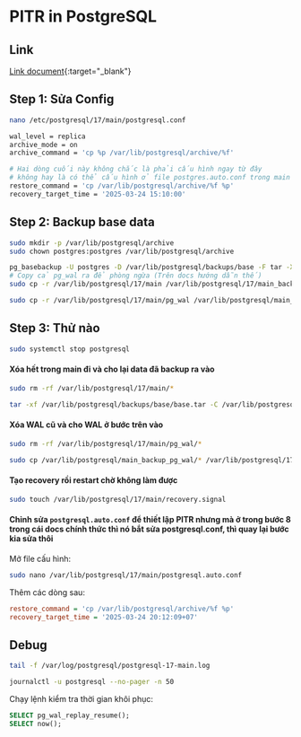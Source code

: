 # PITR in PostgreSQL

## Link
[Link document](https://www.postgresql.org/docs/current/continuous-archiving.html#BACKUP-PITR-RECOVERY){:target="_blank"}

## Step 1: Sửa Config
```bash
nano /etc/postgresql/17/main/postgresql.conf
```
```bash
wal_level = replica
archive_mode = on
archive_command = 'cp %p /var/lib/postgresql/archive/%f'

# Hai dòng cuối này không chắc là phải cấu hình ngay từ đây
# không hay là có thể cấu hình ở file postgres.auto.conf trong main
restore_command = 'cp /var/lib/postgresql/archive/%f %p'
recovery_target_time = '2025-03-24 15:10:00'
```

## Step 2: Backup base data
```bash
sudo mkdir -p /var/lib/postgresql/archive
sudo chown postgres:postgres /var/lib/postgresql/archive
```
```bash
pg_basebackup -U postgres -D /var/lib/postgresql/backups/base -F tar -X fetch -P
# Copy cả pg_wal ra để phòng ngừa (Trên docs hướng dẫn thế)
sudo cp -r /var/lib/postgresql/17/main /var/lib/postgresql/17/main_backup

sudo cp -r /var/lib/postgresql/17/main/pg_wal /var/lib/postgresql/main_backup_pg_wal
```

## Step 3: Thử nào
```bash
sudo systemctl stop postgresql
```
#### Xóa hết trong main đi và cho lại data đã backup ra vào
```bash
sudo rm -rf /var/lib/postgresql/17/main/*

tar -xf /var/lib/postgresql/backups/base/base.tar -C /var/lib/postgresql/17/main

```

#### Xóa WAL cũ và cho WAL ở bước trên vào
```bash
sudo rm -rf /var/lib/postgresql/17/main/pg_wal/*

sudo cp /var/lib/postgresql/main_backup_pg_wal/* /var/lib/postgresql/17/main/pg_wal/
```

#### Tạo recovery rồi restart chờ không làm được
```bash
sudo touch /var/lib/postgresql/17/main/recovery.signal
```

#### Chỉnh sửa `postgresql.auto.conf` để thiết lập PITR nhưng mà ở trong bước 8 trong cái docs chính thức thì nó bắt sửa postgresql.conf, thì quay lại bước kia sửa thôi
Mở file cấu hình:
```bash
sudo nano /var/lib/postgresql/17/main/postgresql.auto.conf
```
Thêm các dòng sau:
```ini
restore_command = 'cp /var/lib/postgresql/archive/%f %p'
recovery_target_time = '2025-03-24 20:12:09+07'
```

## Debug
```bash
tail -f /var/log/postgresql/postgresql-17-main.log

journalctl -u postgresql --no-pager -n 50
```

Chạy lệnh kiểm tra thời gian khôi phục:
```sql
SELECT pg_wal_replay_resume();
SELECT now();
```